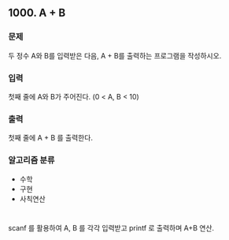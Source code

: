 ## 1000. A + B

### 문제
두 정수 A와 B를 입력받은 다음, A + B를 출력하는 프로그램을 작성하시오.

### 입력
첫째 줄에 A와 B가 주어진다. (0 < A, B < 10)

### 출력
첫째 줄에 A + B 를 출력한다.

### 알고리즘 분류
* 수학
* 구현
* 사칙연산  
  
#

scanf 를 활용하여 A, B 를 각각 입력받고 printf 로 출력하며 A+B 연산.
